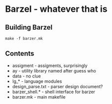 Barzel - whatever that is
=========================

Building Barzel
---------------
    make -f barzer.mk


Contents
--------

* assigment - assigments, surprisingly
* ay - utility library named after guess who
* data - no clue
* lg_* - language modules
* design_parse.txt - parser design document?
* barzer_shell.* - shell interface for barzer
* barzer.mk - main makefile 
